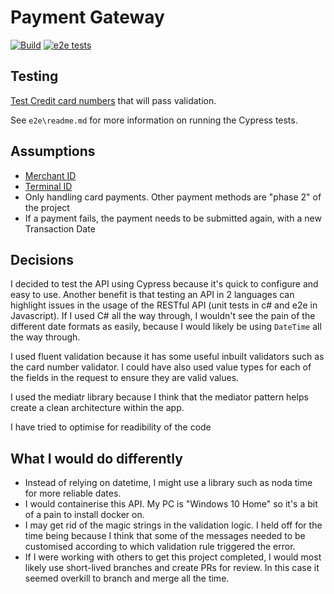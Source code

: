 # Payment Gateway
[![Build](https://github.com/eloisetaylor5693/payment-gateway/actions/workflows/build.yml/badge.svg)](https://github.com/eloisetaylor5693/payment-gateway/actions/workflows/build.yml) [![e2e tests](https://github.com/eloisetaylor5693/payment-gateway/actions/workflows/run-e2e-tests.yml/badge.svg)](https://github.com/eloisetaylor5693/payment-gateway/actions/workflows/run-e2e-tests.yml)

## Testing
[Test Credit card numbers](https://www.paypalobjects.com/en_AU/vhelp/paypalmanager_help/credit_card_numbers.htm) that will pass validation.

See `e2e\readme.md` for more information on running the Cypress tests.

## Assumptions

- [Merchant ID](https://tidalcommerce.com/learn/merchant-id-number)
- [Terminal ID](https://www.opayo.co.uk/support/28/36/terminal-id-s)
- Only handling card payments. Other payment methods are "phase 2" of the project
- If a payment fails, the payment needs to be submitted again, with a new Transaction Date

## Decisions

I decided to test the API using Cypress because it's quick to configure and easy to use.  Another benefit is that testing an API in 2 languages can highlight issues in the usage of the RESTful API (unit tests in c# and e2e in Javascript).  If I used C# all the way through, I wouldn't see the pain of the different date formats as easily, because I would likely be using `DateTime` all the way through.  

I used fluent validation because it has some useful inbuilt validators such as the card number validator.  I could have also used value types for each of the fields in the request to ensure they are valid values.

I used the mediatr library because I think that the mediator pattern helps create a clean architecture within the app.

I have tried to optimise for readibility of the code

## What I would do differently

- Instead of relying on datetime, I might use a library such as noda time for more reliable dates.      
- I would containerise this API.  My PC is "Windows 10 Home" so it's a bit of a pain to install docker on. 
- I may get rid of the magic strings in the validation logic.  I held off for the time being because I think that some of the messages needed to be customised according to which validation rule triggered the error.     
- If I were working with others to get this project completed, I would most likely use short-lived branches and create PRs for review.  In this case it seemed overkill to branch and merge all the time.     